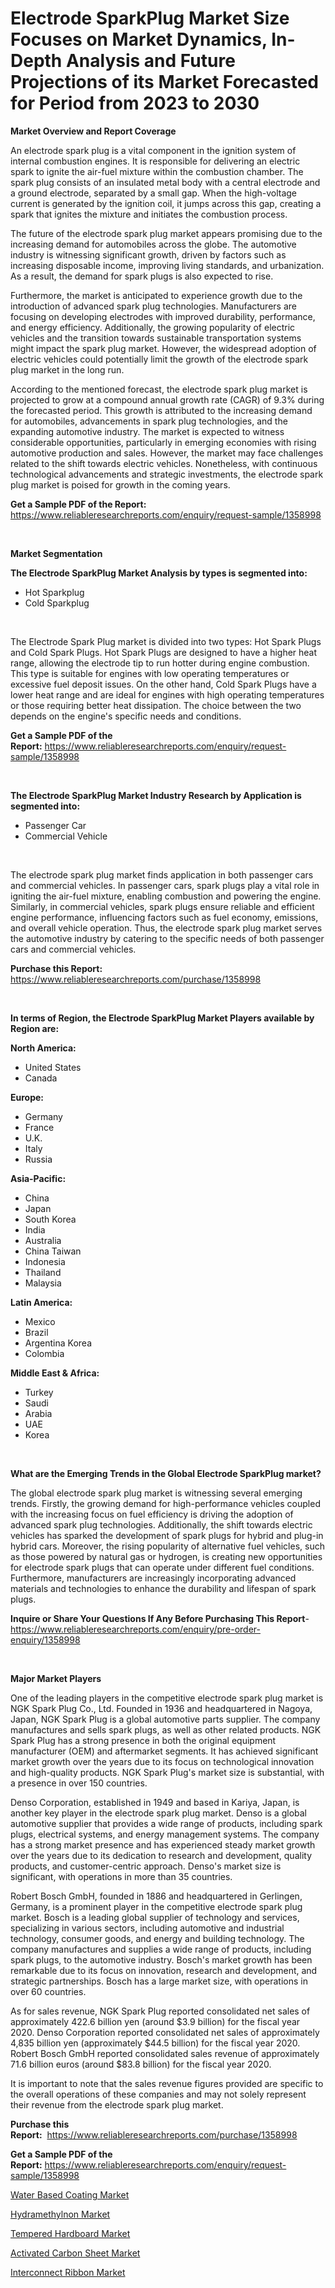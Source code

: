 <p><h1>Electrode SparkPlug Market Size Focuses on Market Dynamics, In-Depth Analysis and Future Projections of its Market Forecasted for Period from 2023 to 2030</h1></p><p><strong>Market Overview and Report Coverage</strong></p>
<p><p>An electrode spark plug is a vital component in the ignition system of internal combustion engines. It is responsible for delivering an electric spark to ignite the air-fuel mixture within the combustion chamber. The spark plug consists of an insulated metal body with a central electrode and a ground electrode, separated by a small gap. When the high-voltage current is generated by the ignition coil, it jumps across this gap, creating a spark that ignites the mixture and initiates the combustion process.</p><p>The future of the electrode spark plug market appears promising due to the increasing demand for automobiles across the globe. The automotive industry is witnessing significant growth, driven by factors such as increasing disposable income, improving living standards, and urbanization. As a result, the demand for spark plugs is also expected to rise.</p><p>Furthermore, the market is anticipated to experience growth due to the introduction of advanced spark plug technologies. Manufacturers are focusing on developing electrodes with improved durability, performance, and energy efficiency. Additionally, the growing popularity of electric vehicles and the transition towards sustainable transportation systems might impact the spark plug market. However, the widespread adoption of electric vehicles could potentially limit the growth of the electrode spark plug market in the long run.</p><p>According to the mentioned forecast, the electrode spark plug market is projected to grow at a compound annual growth rate (CAGR) of 9.3% during the forecasted period. This growth is attributed to the increasing demand for automobiles, advancements in spark plug technologies, and the expanding automotive industry. The market is expected to witness considerable opportunities, particularly in emerging economies with rising automotive production and sales. However, the market may face challenges related to the shift towards electric vehicles. Nonetheless, with continuous technological advancements and strategic investments, the electrode spark plug market is poised for growth in the coming years.</p></p>
<p><strong>Get a Sample PDF of the Report:</strong> <a href="https://www.reliableresearchreports.com/enquiry/request-sample/1358998">https://www.reliableresearchreports.com/enquiry/request-sample/1358998</a></p>
<p>&nbsp;</p>
<p><strong>Market Segmentation</strong></p>
<p><strong>The Electrode SparkPlug Market Analysis by types is segmented into:</strong></p>
<p><ul><li>Hot Sparkplug</li><li>Cold Sparkplug</li></ul></p>
<p>&nbsp;</p>
<p><p>The Electrode Spark Plug market is divided into two types: Hot Spark Plugs and Cold Spark Plugs. Hot Spark Plugs are designed to have a higher heat range, allowing the electrode tip to run hotter during engine combustion. This type is suitable for engines with low operating temperatures or excessive fuel deposit issues. On the other hand, Cold Spark Plugs have a lower heat range and are ideal for engines with high operating temperatures or those requiring better heat dissipation. The choice between the two depends on the engine's specific needs and conditions.</p></p>
<p><strong>Get a Sample PDF of the Report:</strong>&nbsp;<a href="https://www.reliableresearchreports.com/enquiry/request-sample/1358998">https://www.reliableresearchreports.com/enquiry/request-sample/1358998</a></p>
<p>&nbsp;</p>
<p><strong>The Electrode SparkPlug Market Industry Research by Application is segmented into:</strong></p>
<p><ul><li>Passenger Car</li><li>Commercial Vehicle</li></ul></p>
<p>&nbsp;</p>
<p><p>The electrode spark plug market finds application in both passenger cars and commercial vehicles. In passenger cars, spark plugs play a vital role in igniting the air-fuel mixture, enabling combustion and powering the engine. Similarly, in commercial vehicles, spark plugs ensure reliable and efficient engine performance, influencing factors such as fuel economy, emissions, and overall vehicle operation. Thus, the electrode spark plug market serves the automotive industry by catering to the specific needs of both passenger cars and commercial vehicles.</p></p>
<p><strong>Purchase this Report:</strong>&nbsp; <a href="https://www.reliableresearchreports.com/purchase/1358998">https://www.reliableresearchreports.com/purchase/1358998</a></p>
<p>&nbsp;</p>
<p><strong>In terms of Region, the Electrode SparkPlug Market Players available by Region are:</strong></p>
<p>
    <p> <strong> North America: </strong>
        <ul>
            <li>United States</li>
            <li>Canada</li>
        </ul>
        </p> 
    <p> <strong> Europe: </strong>
        <ul>
            <li>Germany</li>
            <li>France</li>
            <li>U.K.</li>
            <li>Italy</li>
            <li>Russia</li>
        </ul>
        </p> 
    <p> <strong> Asia-Pacific: </strong>
        <ul>
            <li>China</li>
            <li>Japan</li>
            <li>South Korea</li>
            <li>India</li>
            <li>Australia</li>
            <li>China Taiwan</li>
            <li>Indonesia</li>
            <li>Thailand</li>
            <li>Malaysia</li>
        </ul>
        </p> 
    <p> <strong> Latin America: </strong>
        <ul>
            <li>Mexico</li>
            <li>Brazil</li>
            <li>Argentina Korea</li>
            <li>Colombia</li>
        </ul>
        </p> 
    <p> <strong> Middle East & Africa: </strong>
        <ul>
            <li>Turkey</li>
            <li>Saudi</li>
            <li>Arabia</li>
            <li>UAE</li>
            <li>Korea</li>
        </ul>
    </p>
    </p>
<p>&nbsp;</p>
<p><strong>What are the Emerging Trends in the Global Electrode SparkPlug market?</strong></p>
<p><p>The global electrode spark plug market is witnessing several emerging trends. Firstly, the growing demand for high-performance vehicles coupled with the increasing focus on fuel efficiency is driving the adoption of advanced spark plug technologies. Additionally, the shift towards electric vehicles has sparked the development of spark plugs for hybrid and plug-in hybrid cars. Moreover, the rising popularity of alternative fuel vehicles, such as those powered by natural gas or hydrogen, is creating new opportunities for electrode spark plugs that can operate under different fuel conditions. Furthermore, manufacturers are increasingly incorporating advanced materials and technologies to enhance the durability and lifespan of spark plugs.</p></p>
<p><strong>Inquire or Share Your Questions If Any Before Purchasing This Report</strong>- <a href="https://www.reliableresearchreports.com/enquiry/pre-order-enquiry/1358998">https://www.reliableresearchreports.com/enquiry/pre-order-enquiry/1358998</a></p>
<p>&nbsp;</p>
<p><strong>Major Market Players</strong></p>
<p><p>One of the leading players in the competitive electrode spark plug market is NGK Spark Plug Co., Ltd. Founded in 1936 and headquartered in Nagoya, Japan, NGK Spark Plug is a global automotive parts supplier. The company manufactures and sells spark plugs, as well as other related products. NGK Spark Plug has a strong presence in both the original equipment manufacturer (OEM) and aftermarket segments. It has achieved significant market growth over the years due to its focus on technological innovation and high-quality products. NGK Spark Plug's market size is substantial, with a presence in over 150 countries.</p><p>Denso Corporation, established in 1949 and based in Kariya, Japan, is another key player in the electrode spark plug market. Denso is a global automotive supplier that provides a wide range of products, including spark plugs, electrical systems, and energy management systems. The company has a strong market presence and has experienced steady market growth over the years due to its dedication to research and development, quality products, and customer-centric approach. Denso's market size is significant, with operations in more than 35 countries.</p><p>Robert Bosch GmbH, founded in 1886 and headquartered in Gerlingen, Germany, is a prominent player in the competitive electrode spark plug market. Bosch is a leading global supplier of technology and services, specializing in various sectors, including automotive and industrial technology, consumer goods, and energy and building technology. The company manufactures and supplies a wide range of products, including spark plugs, to the automotive industry. Bosch's market growth has been remarkable due to its focus on innovation, research and development, and strategic partnerships. Bosch has a large market size, with operations in over 60 countries.</p><p>As for sales revenue, NGK Spark Plug reported consolidated net sales of approximately 422.6 billion yen (around $3.9 billion) for the fiscal year 2020. Denso Corporation reported consolidated net sales of approximately 4,835 billion yen (approximately $44.5 billion) for the fiscal year 2020. Robert Bosch GmbH reported consolidated sales revenue of approximately 71.6 billion euros (around $83.8 billion) for the fiscal year 2020.</p><p>It is important to note that the sales revenue figures provided are specific to the overall operations of these companies and may not solely represent their revenue from the electrode spark plug market.</p></p>
<p><strong>Purchase this Report:</strong>&nbsp;&nbsp;<a href="https://www.reliableresearchreports.com/purchase/1358998">https://www.reliableresearchreports.com/purchase/1358998</a></p>
<p></p>
<p><strong>Get a Sample PDF of the Report:</strong>&nbsp;<a href="https://www.reliableresearchreports.com/enquiry/request-sample/1358998">https://www.reliableresearchreports.com/enquiry/request-sample/1358998</a></p>
<p><p><a href="https://medium.com/@kavonhansen3626/water-based-coating-market-size-growth-forecast-2023-2030-cb9db971c423">Water Based Coating Market</a></p><p><a href="https://www.linkedin.com/pulse/hydramethylnon-market-size-share-global-analysis-report-omwfe/">Hydramethylnon Market</a></p><p><a href="https://medium.com/@karinaokon2662/tempered-hardboard-market-size-growth-forecast-2023-2030-bf5b61a901d6">Tempered Hardboard Market</a></p><p><a href="https://www.linkedin.com/pulse/activated-carbon-sheet-market-insights-players-forecast-yabse/">Activated Carbon Sheet Market</a></p><p><a href="https://www.linkedin.com/pulse/interconnect-ribbon-market-share-amp-new-trends-analysis-bu9pe/">Interconnect Ribbon Market</a></p></p>